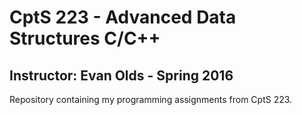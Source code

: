CptS 223 - Advanced Data Structures C/C++
==============
Instructor: Evan Olds - Spring 2016
--------------
Repository containing my programming assignments from CptS 223.
